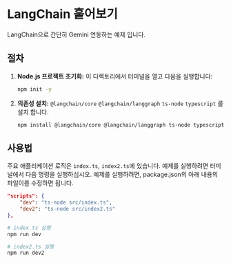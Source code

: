 # LangChain 훝어보기

LangChain으로 간단히 Gemini 연동하는 예제 입니다.

## 절차

1.  **Node.js 프로젝트 초기화:**
    이 디렉토리에서 터미널을 열고 다음을 실행합니다:

    ```bash
    npm init -y
    ```

2.  **의존성 설치:**
    `@langchain/core` `@langchain/langgraph` `ts-node` `typescript` 를 설치 합니다.

    ```bash
    npm install @langchain/core @langchain/langgraph ts-node typescript
    ```

## 사용법

주요 애플리케이션 로직은 `index.ts`, `index2.ts`에 있습니다. 예제를 실행하려면 터미널에서 다음 명령을 실행하십시오.
예제를 실행하려면, package.json의 아래 내용의 파일이름 수정하면 됩니다.

```json
"scripts": {
    "dev": "ts-node src/index.ts",
    "dev2": "ts-node src/index2.ts"
},
```

```bash
# index.ts 실행
npm run dev

# index2.ts 실행
npm run dev2
```
